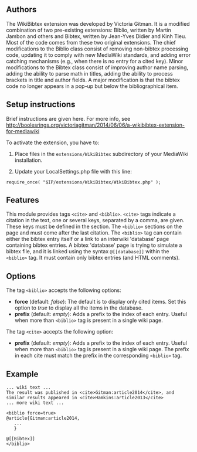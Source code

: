 ## Authors

The WikiBibtex extension was developed by Victoria Gitman.  It is a
modified combination of two pre-existing extensions: Biblio, written
by Martin Jambon and others and Bibtex, written by Jean-Yves Didier
and Kinh Tieu. Most of the code comes from these two original
extensions. The chief modifications to the Biblio class consist of
removing non-bibtex processing code, updating it to comply with new
MediaWiki standards, and adding error catching mechanisms (e.g., when
there is no entry for a cited key).  Minor modifications to the Bibtex
class consist of improving author name parsing, adding the ability to
parse math in titles, adding the ability to process brackets in title
and author fields.  A major modification is that the bibtex code no
longer appears in a pop-up but below the bibliographical item.


## Setup instructions

Brief instructions are given here. For more info, see
http://boolesrings.org/victoriagitman/2014/06/06/a-wikibibtex-extension-for-mediawiki

To activate the extension, you have to:

1) Place files in the `extensions/WikiBibtex` subdirectory of your
MediaWiki installation.

2) Update your LocalSettings.php file with this line:
```
require_once( "$IP/extensions/WikiBibtex/WikiBibtex.php" );
```


## Features

This module provides tags `<cite>` and `<biblio>`.  `<cite>` tags indicate a
citation in the text, one or several keys, separated by a comma, are
given.  These keys must be defined in the <biblio> section.  The
`<biblio>` sections on the page and must come after the last citation.
The `<biblio>` tag can contain either the bibtex entry itself or a link
to an interwiki 'database' page containing bibtex entries.  A bibtex
'database' page is trying to simulate a bibtex file, and it is linked
using the syntax `@[[database]]` within the `<biblio>` tag.  It must
contain only bibtex entries (and HTML comments).


## Options

The tag `<biblio>` accepts the following options:
- **force** (default: *false*): The default is to display only cited
  items. Set this option to *true* to display all the items in the
  database.
- **prefix** (default: *empty*): Adds a prefix to the index of each
  entry. Useful when more than `<biblio>` tag is present in a single
  wiki page.

The tag `<cite>` accepts the following option:
- **prefix** (default: *empty*): Adds a prefix to the index of each
  entry. Useful when more than `<biblio>` tag is present in a single
  wiki page. The prefix in each cite must match the prefix in the
  corresponding `<biblio>` tag.

## Example

```
... wiki text ...
The result was published in <cite>Gitman:article2014</cite>, and
similar results appeared in <cite>Hamkins:article2013</cite>
... more wiki text ...

<biblio force=true>
@article{Gitman:article2014,
   ...
   }

@[[Bibtex]]
</biblio>
```
